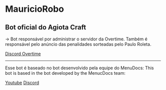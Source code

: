 # MauricioRobo
## Bot oficial do Agiota Craft

-> Bot responsável por administrar o servidor da Overtime. Também é responsável
pelo anúncio das penalidades sorteadas pelo Paulo Roleta.

[Discord Overtime](https://discord.gg/4jMy2Gs)

--------------------------------------------------------------------------------------

Esse bot é baseado no bot desenvolvido pela equipe do MenuDocs:
This bot is based in the bot developed by the MenucDocs team:

[Youtube](https://www.youtube.com/channel/UCpGGFqJP9vYvzFudqnQ-6IA)
[Discord](https://discord.gg/MgVaazZ)